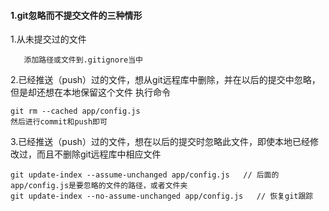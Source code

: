 #### 1.git忽略而不提交文件的三种情形

 1.从未提交过的文件

```
   添加路径或文件到.gitignore当中
```

2.已经推送（push）过的文件，想从git远程库中删除，并在以后的提交中忽略，但是却还想在本地保留这个文件 执行命令

```
git rm --cached app/config.js 
然后进行commit和push即可
```

 3.已经推送（push）过的文件，想在以后的提交时忽略此文件，即使本地已经修改过，而且不删除git远程库中相应文件

```
git update-index --assume-unchanged app/config.js   // 后面的app/config.js是要忽略的文件的路径，或者文件夹
git update-index --no-assume-unchanged app/config.js   // 恢复git跟踪
```

